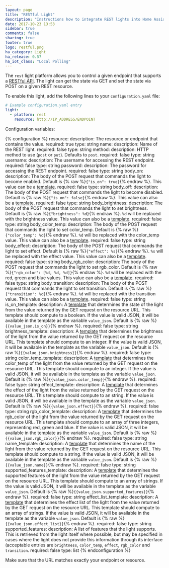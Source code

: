 ```yaml
---
layout: page
title: "RESTful Light"
description: "Instructions how to integrate REST lights into Home Assistant."
date: 2017-10-23 13:53
sidebar: true
comments: false
sharing: true
footer: true
logo: restful.png
ha_category: Light
ha_release: 0.57
ha_iot_class: "Local Polling"
---
```



The `rest` light platform allows you to control a given endpoint that supports a [RESTful API](https://en.wikipedia.org/wiki/Representational_state_transfer). The light can get the state via GET and set the state via POST on a given REST resource.

To enable this light, add the following lines to your `configuration.yaml` file:

```yaml
# Example configuration.yaml entry
light:
  - platform: rest
    resource: http://IP_ADDRESS/ENDPOINT
```

Configuration variables:

{% configuration %}
  resource:
    description: The resource or endpoint that contains the value.
    required: true
    type: string
  name:
    description: Name of the REST light.
    required: false
    type: string
  method:
    description: HTTP method to use (`post` or `put`). Defaults to `post`.
    required: false
    type: string
  username:
    description: The username for accessing the REST endpoint.
    required: false
    type: string
  password:
    description: The password for accessing the REST endpoint.
    required: false
    type: string
  body_on:
    description: The body of the POST request that commands the light to become enabled. Default is {% raw %}`{"is_on": true}`{% endraw %}. This value can be a [template](/topics/templating/).
    required: false
    type: string
  body_off:
    description: The body of the POST request that commands the light to become disabled. Default is {% raw %}`{"is_on": false}`{% endraw %}. This value can also be a [template](/topics/templating/).
    required: false
    type: string
  body_brightness:
    description: The body of the POST request that commands the light to set brightness. Default is {% raw %}`{"brightness": %d}`{% endraw %}. `%d` will be replaced with the brightness value. This value can also be a [template](/topics/templating/).
    required: false
    type: string
  body_color_temp:
    description: The body of the POST request that commands the light to set color_temp. Default is {% raw %}`{"color_temp": %d}`{% endraw %}. `%d` will be replaced with the color_temp value. This value can also be a [template](/topics/templating/).
    required: false
    type: string
  body_effect:
    description: The body of the POST request that commands the light to set effect. Default is {% raw %}`{"effect": %s}`{% endraw %}. `%s` will be replaced with the effect value. This value can also be a [template](/topics/templating/).
    required: false
    type: string
  body_rgb_color:
    description: The body of the POST request that commands the light to set rgb_color. Default is {% raw %}`{"rgb_color": [%d, %d, %d]}`{% endraw %}. `%d` will be replaced with the red, green and blue values. This value can also be a [template](/topics/templating/).
    required: false
    type: string
  body_transition:
    description: The body of the POST request that commands the light to set transition. Default is {% raw %}`{"transition": %d}`{% endraw %}. `%d` will be replaced with the transition value. This value can also be a [template](/topics/templating/).
    required: false
    type: string
  is_on_template:
    description: A [template](/docs/configuration/templating/#processing-incoming-data) that determines the state of the light from the value returned by the GET
     request on the resource URL. This template should compute to a boolean. If the value is valid JSON, it will be available in the template as the variable `value_json`. Default is {% raw %}`{{value_json.is_on}}`{% endraw %}.
    required: false
    type: string
  brightness_template:
    description: A [template](/docs/configuration/templating/#processing-incoming-data) that determines the brightness of the light from the value returned by the GET
 request on the resource URL. This template should compute to an integer. If the value is valid JSON, it will be available in the template as the variable `value_json`. Default is {% raw %}`{{value_json.brightness}}`{% endraw %}.
    required: false
    type: string
  color_temp_template:
    description: A [template](/docs/configuration/templating/#processing-incoming-data) that determines the color_temp of the light from the value returned by the GET
 request on the resource URL. This template should compute to an integer. If the value is valid JSON, it will be available in the template as the variable `value_json`. Default is {% raw %}`{{value_json.color_temp}}`{% endraw %}.
    required: false
    type: string
  effect_template:
    description: A [template](/docs/configuration/templating/#processing-incoming-data) that determines the effect of the light from the value returned by the GET
request on the resource URL. This template should compute to an string. If the value is valid JSON, it will be available in the template as the variable `value_json`. Default is {% raw %}`{{value_json.effect}}`{% endraw %}.
    required: false
    type: string
  rgb_color_template:
    description: A [template](/docs/configuration/templating/#processing-incoming-data) that determines the rgb_color of the light from the value returned by the GET
  request on the resource URL. This template should compute to an array of three integers, representing red, green and blue. If the value is valid JSON, it will be available in the template as the variable `value_json`. Default is {% raw %}`{{value_json.rgb_color}}`{% endraw %}.
    required: false
    type: string
  name_template:
    description: A [template](/docs/configuration/templating/#processing-incoming-data) that determines the name of the light from the value returned by the GET
request on the resource URL. This template should compute to a string. If the value is valid JSON, it will be available in the template as the variable `value_json`. Default is {% raw %}`{{value_json.name}}`{% endraw %}.
    required: false
    type: string
  supported_features_template:
    description: A [template](/docs/configuration/templating/#processing-incoming-data) that determines the supported features of the light from the value returned by the GET
request on the resource URL. This template should compute to an array of strings. If the value is valid JSON, it will be available in the template as the variable `value_json`. Default is {% raw %}`{{value_json.supported_features}}`{% endraw %}.
    required: false
    type: string
  effect_list_template:
    description: A [template](/docs/configuration/templating/#processing-incoming-data) that determines the effect list of the light from the value returned by the GET
request on the resource URL. This template should compute to an array of strings. If the value is valid JSON, it will be available in the template as the variable `value_json`. Default is {% raw %}`{{value_json.effect_list}}`{% endraw %}.
    required: false
    type: string
  supported_features:
    description: A list of features that the light supports. This is retrieved from the light itself where possible, but may be specified in cases where the light does not provide this information through its interface (acceptable entries are `brightness`, `color_temp`, `effect`, `rgb_color` and `transition`.
    required: false
    type: list
{% endconfiguration %}

<p class='note warning'>
Make sure that the URL matches exactly your endpoint or resource.
</p>

